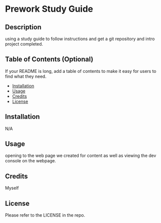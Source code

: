 # Prework Study Guide

## Description
using a study guide to follow instructions and get a git repository and intro project completed.

## Table of Contents (Optional)

If your README is long, add a table of contents to make it easy for users to find what they need.

- [Installation](#installation)
- [Usage](#usage)
- [Credits](#credits)
- [License](#license)

## Installation

N/A

## Usage

opening to the web page we created for content as well as viewing the dev console on the webpage.

## Credits

Myself

## License

Please refer to the LICENSE in the repo.